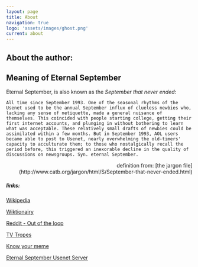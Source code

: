 ```yaml
---
layout: page
title: About
navigation: true
logo: 'assets/images/ghost.png'
current: about
---
```


## About the author:



## Meaning of Eternal September

Eternal September, is also known as the *September that never ended*:

    All time since September 1993. One of the seasonal rhythms of the Usenet used to be the annual September influx of clueless newbies who, lacking any sense of netiquette, made a general nuisance of themselves. This coincided with people starting college, getting their first internet accounts, and plunging in without bothering to learn what was acceptable. These relatively small drafts of newbies could be assimilated within a few months. But in September 1993, AOL users became able to post to Usenet, nearly overwhelming the old-timers' capacity to acculturate them; to those who nostalgically recall the period before, this triggered an inexorable decline in the quality of discussions on newsgroups. Syn. eternal September.

<p style="text-align:right">definition from: [the jargon file](http://www.catb.org/jargon/html/S/September-that-never-ended.html)



##### links:
[Wikipedia](https://en.wikipedia.org/wiki/Eternal_September)

[Wiktionairy](https://en.wiktionary.org/wiki/Eternal_September)

[Reddit - Out of the loop](https://www.reddit.com/r/OutOfTheLoop/comments/2tmvl9/what_is_eternal_september/)

[TV Tropes](http://tvtropes.org/pmwiki/pmwiki.php/Main/EternalSeptember)

[Know your meme](http://knowyourmeme.com/memes/eternal-september)

[Eternal September Usenet Server](http://www.eternal-september.org/)




